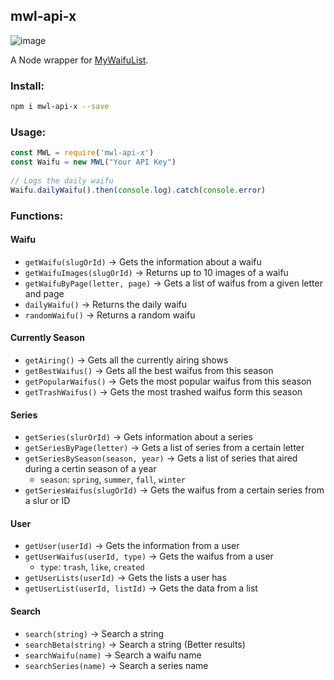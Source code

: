 ## mwl-api-x

![image](https://i.ibb.co/7Nxzm0Bj/waifu.webp)

A Node wrapper for [MyWaifuList](https://mywaifulist.moe/).

### Install:

```bash  
npm i mwl-api-x --save  
```  

### Usage:

```javascript  
const MWL = require('mwl-api-x')  
const Waifu = new MWL("Your API Key")  
  
// Logs the daily waifu  
Waifu.dailyWaifu().then(console.log).catch(console.error)  
```  

### Functions:

#### Waifu

- `getWaifu(slugOrId)` → Gets the information about a waifu
- `getWaifuImages(slugOrId)` → Returns up to 10 images of a waifu
- `getWaifuByPage(letter, page)` → Gets a list of waifus from a given letter and page
- `dailyWaifu()` → Returns the daily waifu
- `randomWaifu()` → Returns a random waifu

#### Currently Season

- `getAiring()` → Gets all the currently airing shows
- `getBestWaifus()` → Gets all the best waifus from this season
- `getPopularWaifus()` → Gets the most popular waifus from this season
- `getTrashWaifus()` → Gets the most trashed waifus form this season

#### Series

- `getSeries(slurOrId)` → Gets information about a series
- `getSeriesByPage(letter)` → Gets a list of series from a certain letter
- `getSeriesBySeason(season, year)` → Gets a list of series that aired during a certin season of a year
    - `season`: `spring`, `summer`, `fall`, `winter`
- `getSeriesWaifus(slugOrId)` → Gets the waifus from a certain series from a slur or ID

#### User

- `getUser(userId)` → Gets the information from a user
- `getUserWaifus(userId, type)` → Gets the waifus from a user
    - `type`: `trash`, `like`, `created`
- `getUserLists(userId)` → Gets the lists a user has
- `getUserList(userId, listId)` → Gets the data from a list

#### Search

- `search(string)` → Search a string
- `searchBeta(string)` → Search a string (Better results)
- `searchWaifu(name)` → Search a waifu name
- `searchSeries(name)` → Search a series name
